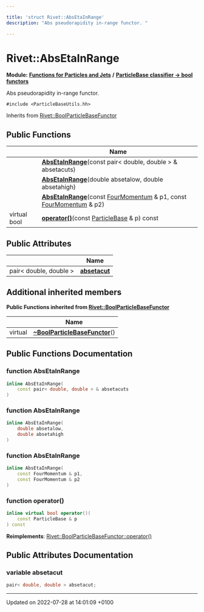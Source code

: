 ```yaml
---

title: 'struct Rivet::AbsEtaInRange'
description: "Abs pseudorapidity in-range functor. "

---
```


# Rivet::AbsEtaInRange

**Module:** **[Functions for Particles and Jets](http://example.org/modules/group__particlebaseutils/)** **/** **[ParticleBase classifier -> bool functors](http://example.org/modules/group__particlebasetutils__pb2bool/)**



Abs pseudorapidity in-range functor. 


`#include <ParticleBaseUtils.hh>`

Inherits from [Rivet::BoolParticleBaseFunctor](http://example.org/classes/structrivet_1_1boolparticlebasefunctor/)

## Public Functions

|                | Name           |
| -------------- | -------------- |
| | **[AbsEtaInRange](http://example.org/modules/group__particlebaseutils/#function-absetainrange)**(const pair< double, double > & absetacuts) |
| | **[AbsEtaInRange](http://example.org/modules/group__particlebaseutils/#function-absetainrange)**(double absetalow, double absetahigh) |
| | **[AbsEtaInRange](http://example.org/modules/group__particlebaseutils/#function-absetainrange)**(const <a href="http://example.org/classes/classrivet_1_1fourmomentum/">FourMomentum</a> & p1, const <a href="http://example.org/classes/classrivet_1_1fourmomentum/">FourMomentum</a> & p2) |
| virtual bool | **[operator()](http://example.org/modules/group__particlebaseutils/#function-operator())**(const <a href="http://example.org/classes/classrivet_1_1particlebase/">ParticleBase</a> & p) const |

## Public Attributes

|                | Name           |
| -------------- | -------------- |
| pair< double, double > | **[absetacut](http://example.org/modules/group__particlebaseutils/#variable-absetacut)**  |

## Additional inherited members

**Public Functions inherited from [Rivet::BoolParticleBaseFunctor](http://example.org/classes/structrivet_1_1boolparticlebasefunctor/)**

|                | Name           |
| -------------- | -------------- |
| virtual | **[~BoolParticleBaseFunctor](http://example.org/modules/group__particlebaseutils/#function-~boolparticlebasefunctor)**() |


## Public Functions Documentation

### function AbsEtaInRange

```cpp
inline AbsEtaInRange(
    const pair< double, double > & absetacuts
)
```


### function AbsEtaInRange

```cpp
inline AbsEtaInRange(
    double absetalow,
    double absetahigh
)
```


### function AbsEtaInRange

```cpp
inline AbsEtaInRange(
    const FourMomentum & p1,
    const FourMomentum & p2
)
```


### function operator()

```cpp
inline virtual bool operator()(
    const ParticleBase & p
) const
```


**Reimplements**: [Rivet::BoolParticleBaseFunctor::operator()](http://example.org/modules/group__particlebaseutils/#function-operator())


## Public Attributes Documentation

### variable absetacut

```cpp
pair< double, double > absetacut;
```


-------------------------------

Updated on 2022-07-28 at 14:01:09 +0100
